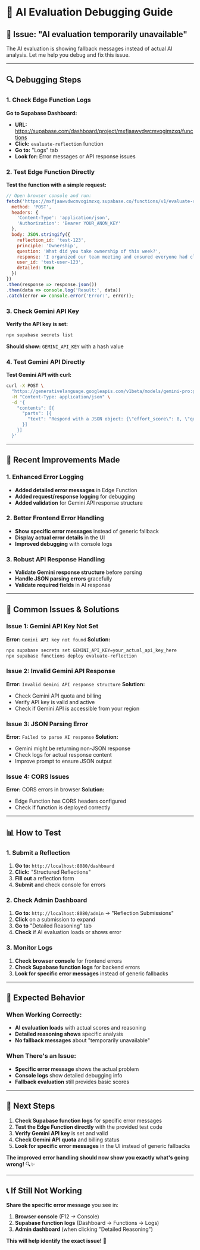 # 🔧 AI Evaluation Debugging Guide

## 🐛 **Issue: "AI evaluation temporarily unavailable"**

The AI evaluation is showing fallback messages instead of actual AI analysis. Let me help you debug and fix this issue.

---

## 🔍 **Debugging Steps**

### **1. Check Edge Function Logs**

**Go to Supabase Dashboard:**
- **URL:** https://supabase.com/dashboard/project/mxfjaawvdwcmvogimzxq/functions
- **Click:** `evaluate-reflection` function
- **Go to:** "Logs" tab
- **Look for:** Error messages or API response issues

### **2. Test Edge Function Directly**

**Test the function with a simple request:**

```javascript
// Open browser console and run:
fetch('https://mxfjaawvdwcmvogimzxq.supabase.co/functions/v1/evaluate-reflection', {
  method: 'POST',
  headers: {
    'Content-Type': 'application/json',
    'Authorization': 'Bearer YOUR_ANON_KEY'
  },
  body: JSON.stringify({
    reflection_id: 'test-123',
    principle: 'Ownership',
    question: 'What did you take ownership of this week?',
    response: 'I organized our team meeting and ensured everyone had clear action items.',
    user_id: 'test-user-123',
    detailed: true
  })
})
.then(response => response.json())
.then(data => console.log('Result:', data))
.catch(error => console.error('Error:', error));
```

### **3. Check Gemini API Key**

**Verify the API key is set:**
```bash
npx supabase secrets list
```

**Should show:** `GEMINI_API_KEY` with a hash value

### **4. Test Gemini API Directly**

**Test Gemini API with curl:**
```bash
curl -X POST \
  "https://generativelanguage.googleapis.com/v1beta/models/gemini-pro:generateContent?key=YOUR_GEMINI_API_KEY" \
  -H "Content-Type: application/json" \
  -d '{
    "contents": [{
      "parts": [{
        "text": "Respond with a JSON object: {\"effort_score\": 8, \"quality_score\": 7, \"feedback\": \"Great work!\", \"suggestions\": [\"Keep it up!\"]}"
      }]
    }]
  }'
```

---

## 🚀 **Recent Improvements Made**

### **1. Enhanced Error Logging**
- **Added detailed error messages** in Edge Function
- **Added request/response logging** for debugging
- **Added validation** for Gemini API response structure

### **2. Better Frontend Error Handling**
- **Show specific error messages** instead of generic fallback
- **Display actual error details** in the UI
- **Improved debugging** with console logs

### **3. Robust API Response Handling**
- **Validate Gemini response structure** before parsing
- **Handle JSON parsing errors** gracefully
- **Validate required fields** in AI response

---

## 🔧 **Common Issues & Solutions**

### **Issue 1: Gemini API Key Not Set**
**Error:** `Gemini API key not found`
**Solution:** 
```bash
npx supabase secrets set GEMINI_API_KEY=your_actual_api_key_here
npx supabase functions deploy evaluate-reflection
```

### **Issue 2: Invalid Gemini API Response**
**Error:** `Invalid Gemini API response structure`
**Solution:** 
- Check Gemini API quota and billing
- Verify API key is valid and active
- Check if Gemini API is accessible from your region

### **Issue 3: JSON Parsing Error**
**Error:** `Failed to parse AI response`
**Solution:**
- Gemini might be returning non-JSON response
- Check logs for actual response content
- Improve prompt to ensure JSON output

### **Issue 4: CORS Issues**
**Error:** CORS errors in browser
**Solution:**
- Edge Function has CORS headers configured
- Check if function is deployed correctly

---

## 📊 **How to Test**

### **1. Submit a Reflection**
1. **Go to:** `http://localhost:8080/dashboard`
2. **Click:** "Structured Reflections"
3. **Fill out** a reflection form
4. **Submit** and check console for errors

### **2. Check Admin Dashboard**
1. **Go to:** `http://localhost:8080/admin` → "Reflection Submissions"
2. **Click** on a submission to expand
3. **Go to** "Detailed Reasoning" tab
4. **Check** if AI evaluation loads or shows error

### **3. Monitor Logs**
1. **Check browser console** for frontend errors
2. **Check Supabase function logs** for backend errors
3. **Look for specific error messages** instead of generic fallbacks

---

## 🎯 **Expected Behavior**

### **When Working Correctly:**
- **AI evaluation loads** with actual scores and reasoning
- **Detailed reasoning shows** specific analysis
- **No fallback messages** about "temporarily unavailable"

### **When There's an Issue:**
- **Specific error message** shows the actual problem
- **Console logs** show detailed debugging info
- **Fallback evaluation** still provides basic scores

---

## 🚨 **Next Steps**

1. **Check Supabase function logs** for specific error messages
2. **Test the Edge Function directly** with the provided test code
3. **Verify Gemini API key** is set and valid
4. **Check Gemini API quota** and billing status
5. **Look for specific error messages** in the UI instead of generic fallbacks

**The improved error handling should now show you exactly what's going wrong!** 🔍✨

---

## 📞 **If Still Not Working**

**Share the specific error message** you see in:
1. **Browser console** (F12 → Console)
2. **Supabase function logs** (Dashboard → Functions → Logs)
3. **Admin dashboard** (when clicking "Detailed Reasoning")

**This will help identify the exact issue!** 🎯
